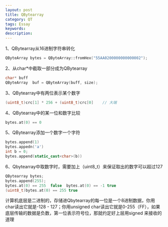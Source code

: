 ```yaml
---
layout: post
title: QBytearray
category: QT
tags: Essay
keywords: 
description: 
---
```


1、QBytearray从16进制字符串转化

```cpp
QByteArray bytes = QByteArray::fromHex("55AA0200000000000002");
```

2、从char\*中截取一部分成为QBytearray

```cpp
char* buff
QByteArray  buf = QByteArray(buff, size);
```

3、QBytearray中有两位表示某个数字

```cpp
(uint8_t)crc[1] * 256 + (uint8_t)crc[0]    // 大端
```

4、QBytearray中的某一位和数字比较

```cpp
bytes.at(0) == 0
```

5、QBytearray添加一个数字一个字符

```cpp
bytes.append(1)
bytes.appedn('a')
int b = 0;
bytes.append(static_cast<char>(b))
```

6、Qbytearray中取数字时，需要加上（uint8\_t）来保证取出的数字可以超过127

```cpp
QBytearray bytes;
bytes.append(255);
bytes.at(0) == 255  false  bytes.at(0) == -1 true
(uint8_t)bytes.at(0) == 255 true
```

计算机底层是二进制的，存储进Qbytearray的每一位是一个8进制数据，你用char读出它就是-128 - 127；你用unsigned char读出它就是0-255（FF），如果底层传输的数据是负数，第一位表示符号位，那就约定好上层用signed 来接收的道理
